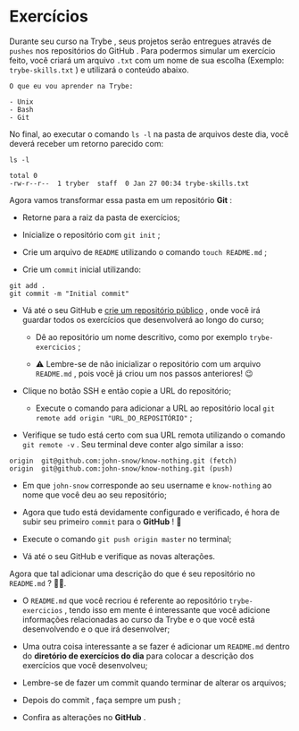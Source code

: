 # Exercícios

Durante seu curso na Trybe , seus projetos serão entregues através de ```pushes``` nos repositórios do GitHub . Para podermos simular um exercício feito, você criará um arquivo ```.txt``` com um nome de sua escolha (Exemplo: ```trybe-skills.txt``` ) e utilizará o conteúdo abaixo.

```
O que eu vou aprender na Trybe:

- Unix
- Bash
- Git
```

No final, ao executar o comando ```ls -l``` na pasta de arquivos deste dia, você deverá receber um retorno parecido com:

```
ls -l

total 0
-rw-r--r--  1 tryber  staff  0 Jan 27 00:34 trybe-skills.txt
```

Agora vamos transformar essa pasta em um repositório __Git__ :

  * Retorne para a raiz da pasta de exercícios;

  * Inicialize o repositório com ```git init``` ;

  * Crie um arquivo de ```README``` utilizando o comando ```touch README.md``` ;

  * Crie um ```commit``` inicial utilizando:

```
git add .
git commit -m "Initial commit"
```

* Vá até o seu GitHub e [crie um repositório público](https://help.github.com/en/github/getting-started-with-github/create-a-repo) , onde você irá guardar todos os exercícios que desenvolverá ao longo do curso;

  * Dê ao repositório um nome descritivo, como por exemplo ```trybe-exercicios``` ;

  * ⚠️ Lembre-se de não inicializar o repositório com um arquivo ```README.md``` , pois você já criou um nos passos anteriores! 😉

* Clique no botão SSH e então copie a URL do repositório;

  * Execute o comando para adicionar a URL ao repositório local ```git remote add origin "URL_DO_REPOSITÓRIO"``` ;

* Verifique se tudo está certo com sua URL remota utilizando o comando ```git remote -v``` . Seu terminal deve conter algo similar a isso:

```
origin  git@github.com:john-snow/know-nothing.git (fetch)
origin  git@github.com:john-snow/know-nothing.git (push)
```

* Em que ```john-snow``` corresponde ao seu username e ```know-nothing``` ao nome que você deu ao seu repositório;

* Agora que tudo está devidamente configurado e verificado, é hora de subir seu primeiro ```commit``` para o __GitHub__ ! 🤩

* Execute o comando ```git push origin master``` no terminal;

* Vá até o seu GitHub e verifique as novas alterações.

Agora que tal adicionar uma descrição do que é seu repositório no ```README.md``` ? 💪🏼.

* O ```README.md``` que você recriou é referente ao repositório ```trybe-exercicios``` , tendo isso em mente é interessante que você adicione informações relacionadas ao curso da Trybe e o que você está desenvolvendo e o que irá desenvolver;

* Uma outra coisa interessante a se fazer é adicionar um ```README.md``` dentro do __diretório de exercícios do dia__ para colocar a descrição dos exercícios que você desenvolveu;

* Lembre-se de fazer um commit quando terminar de alterar os arquivos;

* Depois do commit , faça sempre um push ;

* Confira as alterações no __GitHub__ .
